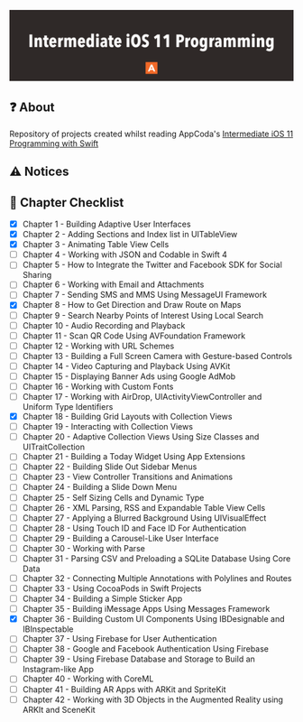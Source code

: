 ![](header.png)

## :question: About
Repository of projects created whilst reading AppCoda's [Intermediate iOS 11 Programming with Swift](https://www.appcoda.com/intermediate-swift-programming-book/)

## :warning: Notices

## :blue_book: Chapter Checklist
- [X] Chapter 1 - Building Adaptive User Interfaces
- [X] Chapter 2 - Adding Sections and Index list in UITableView
- [X] Chapter 3 - Animating Table View Cells
- [ ] Chapter 4 - Working with JSON and Codable in Swift 4
- [ ] Chapter 5 - How to Integrate the Twitter and Facebook SDK for Social Sharing
- [ ] Chapter 6 - Working with Email and Attachments
- [ ] Chapter 7 - Sending SMS and MMS Using MessageUI Framework
- [X] Chapter 8 - How to Get Direction and Draw Route on Maps
- [ ] Chapter 9 - Search Nearby Points of Interest Using Local Search
- [ ] Chapter 10 - Audio Recording and Playback
- [ ] Chapter 11 - Scan QR Code Using AVFoundation Framework
- [ ] Chapter 12 - Working with URL Schemes
- [ ] Chapter 13 - Building a Full Screen Camera with Gesture-based Controls
- [ ] Chapter 14 - Video Capturing and Playback Using AVKit
- [ ] Chapter 15 - Displaying Banner Ads using Google AdMob
- [ ] Chapter 16 - Working with Custom Fonts
- [ ] Chapter 17 - Working with AirDrop, UIActivityViewController and Uniform Type Identifiers
- [X] Chapter 18 - Building Grid Layouts with Collection Views
- [ ] Chapter 19 - Interacting with Collection Views
- [ ] Chapter 20 - Adaptive Collection Views Using Size Classes and UITraitCollection
- [ ] Chapter 21 - Building a Today Widget Using App Extensions
- [ ] Chapter 22 - Building Slide Out Sidebar Menus
- [ ] Chapter 23 - View Controller Transitions and Animations
- [ ] Chapter 24 - Building a Slide Down Menu
- [ ] Chapter 25 - Self Sizing Cells and Dynamic Type
- [ ] Chapter 26 - XML Parsing, RSS and Expandable Table View Cells
- [ ] Chapter 27 - Applying a Blurred Background Using UIVisualEffect
- [ ] Chapter 28 - Using Touch ID and Face ID For Authentication
- [ ] Chapter 29 - Building a Carousel-Like User Interface
- [ ] Chapter 30 - Working with Parse
- [ ] Chapter 31 - Parsing CSV and Preloading a SQLite Database Using Core Data
- [ ] Chapter 32 - Connecting Multiple Annotations with Polylines and Routes
- [ ] Chapter 33 - Using CocoaPods in Swift Projects
- [ ] Chapter 34 - Building a Simple Sticker App
- [ ] Chapter 35 - Building iMessage Apps Using Messages Framework
- [X] Chapter 36 - Building Custom UI Components Using IBDesignable and IBInspectable
- [ ] Chapter 37 - Using Firebase for User Authentication
- [ ] Chapter 38 - Google and Facebook Authentication Using Firebase
- [ ] Chapter 39 - Using Firebase Database and Storage to Build an Instagram-like App
- [ ] Chapter 40 - Working with CoreML
- [ ] Chapter 41 - Building AR Apps with ARKit and SpriteKit
- [ ] Chapter 42 - Working with 3D Objects in the Augmented Reality using ARKIt and SceneKit
